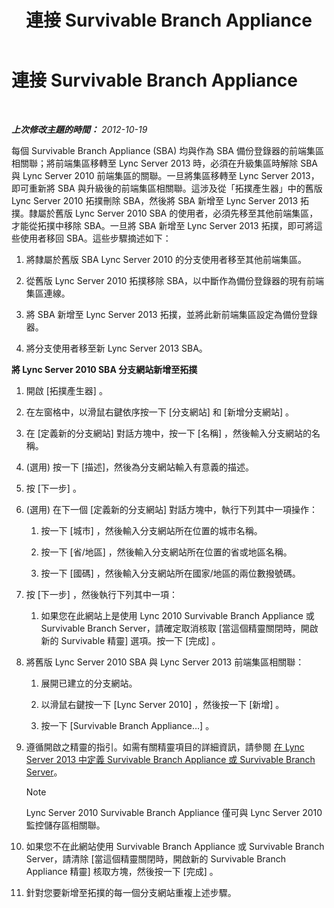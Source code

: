 ﻿---
title: 連接 Survivable Branch Appliance
TOCTitle: 連接 Survivable Branch Appliance
ms:assetid: fe3167e2-d1b1-4cd4-bf30-262e0e7d14e8
ms:mtpsurl: https://technet.microsoft.com/zh-tw/library/JJ721948(v=OCS.15)
ms:contentKeyID: 49890523
ms.date: 08/24/2015
mtps_version: v=OCS.15
ms.translationtype: HT
---

# 連接 Survivable Branch Appliance

 

_**上次修改主題的時間：** 2012-10-19_

每個 Survivable Branch Appliance (SBA) 均與作為 SBA 備份登錄器的前端集區相關聯；將前端集區移轉至 Lync Server 2013 時，必須在升級集區時解除 SBA 與 Lync Server 2010 前端集區的關聯。一旦將集區移轉至 Lync Server 2013，即可重新將 SBA 與升級後的前端集區相關聯。這涉及從「拓撲產生器」中的舊版 Lync Server 2010 拓撲刪除 SBA，然後將 SBA 新增至 Lync Server 2013 拓撲。隸屬於舊版 Lync Server 2010 SBA 的使用者，必須先移至其他前端集區，才能從拓撲中移除 SBA。一旦將 SBA 新增至 Lync Server 2013 拓撲，即可將這些使用者移回 SBA。這些步驟摘述如下：

1.  將隸屬於舊版 SBA Lync Server 2010 的分支使用者移至其他前端集區。

2.  從舊版 Lync Server 2010 拓撲移除 SBA，以中斷作為備份登錄器的現有前端集區連線。

3.  將 SBA 新增至 Lync Server 2013 拓撲，並將此新前端集區設定為備份登錄器。

4.  將分支使用者移至新 Lync Server 2013 SBA。

**將 Lync Server 2010 SBA 分支網站新增至拓撲**

1.  開啟 \[拓撲產生器\] 。

2.  在左窗格中，以滑鼠右鍵依序按一下 \[分支網站\] 和 \[新增分支網站\] 。

3.  在 \[定義新的分支網站\] 對話方塊中，按一下 \[名稱\] ，然後輸入分支網站的名稱。

4.  (選用) 按一下 \[描述\]，然後為分支網站輸入有意義的描述。

5.  按 \[下一步\] 。

6.  (選用) 在下一個 \[定義新的分支網站\] 對話方塊中，執行下列其中一項操作：
    
    1.  按一下 \[城市\] ，然後輸入分支網站所在位置的城市名稱。
    
    2.  按一下 \[省/地區\] ，然後輸入分支網站所在位置的省或地區名稱。
    
    3.  按一下 \[國碼\] ，然後輸入分支網站所在國家/地區的兩位數撥號碼。

7.  按 \[下一步\] ，然後執行下列其中一項：
    
    1.  如果您在此網站上是使用 Lync 2010 Survivable Branch Appliance 或 Survivable Branch Server，請確定取消核取 \[當這個精靈關閉時，開啟新的 Survivable 精靈\] 選項。按一下 \[完成\] 。

8.  將舊版 Lync Server 2010 SBA 與 Lync Server 2013 前端集區相關聯：
    
    1.  展開已建立的分支網站。
    
    2.  以滑鼠右鍵按一下 \[Lync Server 2010\] ，然後按一下 \[新增\] 。
    
    3.  按一下 \[Survivable Branch Appliance…\] 。

9.  遵循開啟之精靈的指引。如需有關精靈項目的詳細資訊，請參閱 [在 Lync Server 2013 中定義 Survivable Branch Appliance 或 Survivable Branch Server](lync-server-2013-define-a-survivable-branch-appliance-or-server.md)。
    
    > [!NOTE]  
    > Lync Server 2010 Survivable Branch Appliance 僅可與 Lync Server 2010 監控儲存區相關聯。
    


10. 如果您不在此網站使用 Survivable Branch Appliance 或 Survivable Branch Server，請清除 \[當這個精靈關閉時，開啟新的 Survivable Branch Appliance 精靈\] 核取方塊，然後按一下 \[完成\] 。

11. 針對您要新增至拓撲的每一個分支網站重複上述步驟。

